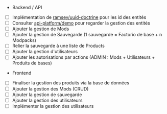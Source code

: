 * Backend / API

* [ ] Implémentation de [ramsey/uuid-doctrine](https://github.com/ramsey/uuid-doctrine) pour les id des entités
* [ ] Consulter [api-platform/demo](https://github.com/api-platform/demo) pour regarder la gestion des entités
* [ ] Ajouter la gestion de Mods
* [ ] Ajouter la gestion de Sauvegarde (1 sauvegarde = Factorio de base + n Modpacks)
* [ ] Relier la sauvegarde à une liste de Products
* [ ] Ajouter la gestion d'utilisateurs
* [ ] Ajouter les autorisations par actions (ADMIN : Mods + Utilisateurs + Produits de bases)

* Frontend

* [ ] Finaliser la gestion des produits via la base de données
* [ ] Ajouter la gestion des Mods (CRUD) 
* [ ] Ajouter la gestion de sauvegarde
* [ ] Ajouter la gestion des utilisateurs
* [ ] Implémenter la gestion des utilisateurs